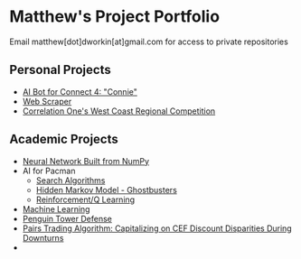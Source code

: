# Matthew's Project Portfolio
Email matthew[dot]dworkin[at]gmail.com for access to private repositories

## Personal Projects
- [AI Bot for Connect 4: "Connie"](https://github.com/MatthewDworkin/Connect4)
- [Web Scraper](https://github.com/MatthewDworkin/webscrape)
- [Correlation One's West Coast Regional Competition](https://github.com/we-are-never-ever-getting-back-together/C1GamesStarterKit)

## Academic Projects
- [Neural Network Built from NumPy](https://github.com/MatthewDworkin/NumPy-Neural-Net)
- AI for Pacman
    - [Search Algorithms](https://github.com/MatthewDworkin/cs188-proj1-search)
    - [Hidden Markov Model - Ghostbusters](https://github.com/MatthewDworkin/cs188-proj4-tracking)
    - [Reinforcement/Q Learning](https://github.com/MatthewDworkin/cs188-proj6-reinforcement)
- [Machine Learning](https://github.com/MatthewDworkin/cs188-proj5-machinelearning)
- [Penguin Tower Defense](https://github.com/evansmattis/170project)
- [Pairs Trading Algorithm: Capitalizing on CEF Discount Disparities During Downturns](https://github.com/MatthewDworkin/CEF)
- 

